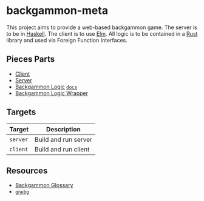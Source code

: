 backgammon-meta
===============

This project aims to provide a web-based backgammon game. The server is to be
in [Haskell](https://www.haskell.org/). The client is to use
[Elm](http://elm-lang.org/). All logic is to be contained in a
[Rust](https://www.rust-lang.org/) library and used via Foreign Function
Interfaces.

## Pieces Parts
- [Client](client)
- [Server](server)
- [Backgammon Logic](https://github.com/ehegnes/backgammon-logic) [`docs`](https://ehegnes.github.io/backgammon-logic/)
- [Backgammon Logic Wrapper](server/backgammon-logic-wrapper)

## Targets
| Target   | Description          |
| -------- | -------------------- |
| `server` | Build and run server |
| `client` | Build and run client |

## Resources
- [Backgammon Glossary](http://www.bkgm.com/glossary.html)
- [`gnubg`](https://savannah.gnu.org/cvs/?group=gnubg)
